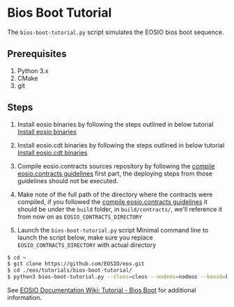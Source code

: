 # Bios Boot Tutorial

The `bios-boot-tutorial.py` script simulates the EOSIO bios boot sequence.

## Prerequisites

1. Python 3.x
2. CMake
3. git

## Steps

1. Install eosio binaries by following the steps outlined in below tutorial
[Install eosio binaries](https://github.com/EOSIO/eos#mac-os-x-brew-install)

2. Install eosio.cdt binaries by following the steps outlined in below tutorial
[Install eosio.cdt binaries](https://github.com/EOSIO/eosio.cdt#binary-releases)

3. Compile eosio.contracts sources repository by following the [compile eosio.contracts guidelines](https://github.com/EOSIO/eosio.contracts/blob/release/1.9.x/docs/03_build-and-deploy.md) first part, the deploying steps from those guidelines should not be executed.

4. Make note of the full path of the directory where the contracts were compiled, if you followed the [compile eosio.contracts guidelines](https://github.com/EOSIO/eosio.contracts/blob/release/1.9.x/docs/03_build-and-deploy.md) it should be under the `build` folder, in `build/contracts/`, we'll reference it from now on as `EOSIO_CONTRACTS_DIRECTORY`

5. Launch the `bios-boot-tutorial.py` script
Minimal command line to launch the script below, make sure you replace `EOSIO_CONTRACTS_DIRECTORY` with actual directory

```bash
$ cd ~
$ git clone https://github.com/EOSIO/eos.git
$ cd ./eos/tutorials/bios-boot-tutorial/
$ python3 bios-boot-tutorial.py --cleos=cleos --nodeos=nodeos --keosd=keosd --contracts-dir="EOSIO_CONTRACTS_DIRECTORY" -w -a

```

See [EOSIO Documentation Wiki: Tutorial - Bios Boot](https://github.com/EOSIO/eos/wiki/Tutorial-Bios-Boot-Sequence) for additional information.
